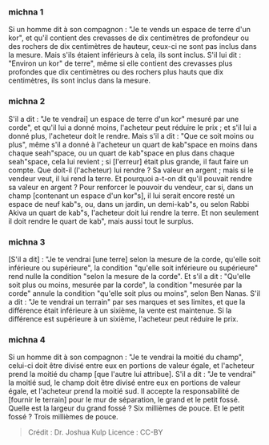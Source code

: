 
### michna 1
Si un homme dit à son compagnon : "Je te vends un espace de terre d'un kor", et qu'il contient des crevasses de dix centimètres de profondeur ou des rochers de dix centimètres de hauteur, ceux-ci ne sont pas inclus dans la mesure. Mais s'ils étaient inférieurs à cela, ils sont inclus. S'il lui dit : "Environ un kor" de terre", même si elle contient des crevasses plus profondes que dix centimètres ou des rochers plus hauts que dix centimètres, ils sont inclus dans la mesure.

### michna 2
S'il a dit : "Je te vendrai] un espace de terre d'un kor" mesuré par une corde", et qu'il lui a donné moins, l'acheteur peut réduire le prix ; et s'il lui a donné plus, l'acheteur doit le rendre. Mais s'il a dit : "Que ce soit moins ou plus", même s'il a donné à l'acheteur un quart de kab"space en moins dans chaque seah"space, ou un quart de kab"space en plus dans chaque seah"space, cela lui revient ; si [l'erreur] était plus grande, il faut faire un compte. Que doit-il (l'acheteur) lui rendre ? Sa valeur en argent ; mais si le vendeur veut, il lui rend la terre. Et pourquoi a-t-on dit qu'il pouvait rendre sa valeur en argent ? Pour renforcer le pouvoir du vendeur, car si, dans un champ [contenant un espace d'un kor"s], il lui serait encore resté un espace de neuf kab"s, ou, dans un jardin, un demi-kab"s, ou selon Rabbi Akiva un quart de kab"s, l'acheteur doit lui rendre la terre. Et non seulement il doit rendre le quart de kab", mais aussi tout le surplus.

### michna 3
[S'il a dit] : "Je te vendrai [une terre] selon la mesure de la corde, qu'elle soit inférieure ou supérieure", la condition "qu'elle soit inférieure ou supérieure" rend nulle la condition "selon la mesure de la corde". Et s'il a dit : "Qu'elle soit plus ou moins, mesurée par la corde", la condition "mesurée par la corde" annule la condition "qu'elle soit plus ou moins", selon Ben Nanas. S'il a dit : "Je te vendrai un terrain" par ses marques et ses limites, et que la différence était inférieure à un sixième, la vente est maintenue. Si la différence est supérieure à un sixième, l'acheteur peut réduire le prix.

### michna 4
Si un homme dit à son compagnon : "Je te vendrai la moitié du champ", celui-ci doit être divisé entre eux en portions de valeur égale, et l'acheteur prend la moitié du champ [que l'autre lui attribue]. S'il a dit : "Je te vendrai" la moitié sud, le champ doit être divisé entre eux en portions de valeur égale, et l'acheteur prend la moitié sud. Il accepte la responsabilité de [fournir le terrain] pour le mur de séparation, le grand et le petit fossé. Quelle est la largeur du grand fossé ?  Six millièmes de pouce. Et le petit fossé ?  Trois millièmes de pouce.

>Crédit : Dr. Joshua Kulp
>Licence : CC-BY
